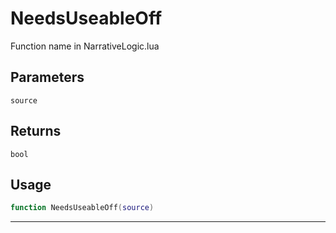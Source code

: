 # NeedsUseableOff
Function name in NarrativeLogic.lua
## Parameters
`source`
## Returns
`bool`
## Usage
```lua
function NeedsUseableOff(source)
```
---
